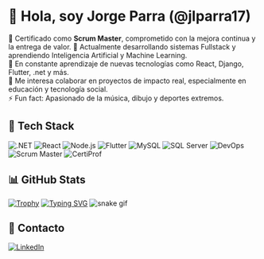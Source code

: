 # 👋 Hola, soy Jorge Parra (@jlparra17)

🎯 Certificado como **Scrum Master**, comprometido con la mejora continua y la entrega de valor.
🔭 Actualmente desarrollando sistemas Fullstack y aprendiendo Inteligencia Artificial y Machine Learning.  
🌱 En constante aprendizaje de nuevas tecnologías como React, Django, Flutter, .net y más.  
💬 Me interesa colaborar en proyectos de impacto real, especialmente en educación y tecnología social.  
⚡ Fun fact: Apasionado de la música, dibujo y deportes extremos.


## 🧠 Tech Stack
![.NET](https://img.shields.io/badge/.NET-purple?logo=dotnet)
![React](https://img.shields.io/badge/React-61DAFB?logo=react)
![Node.js](https://img.shields.io/badge/Node.js-339933?logo=node.js)
![Flutter](https://img.shields.io/badge/Flutter-02569B?logo=flutter)
![MySQL](https://img.shields.io/badge/MySQL-00758F?logo=mysql)
![SQL Server](https://img.shields.io/badge/SQL_Server-CC2927?logo=microsoftsqlserver&logoColor=white)
![DevOps](https://img.shields.io/badge/DevOps-blueviolet?style=flat&logo=azuredevops&logoColor=white)
![Scrum Master](https://img.shields.io/badge/Scrum_Master-FFA500?style=flat&logo=jira&logoColor=white)
![CertiProf](https://img.shields.io/badge/CertiProf-Certified-blue?style=flat&logo=awesomelists&logoColor=white)

## 📊 GitHub Stats
[![Trophy](https://github-profile-trophy.vercel.app/?username=jlparra17&theme=algolia&row=1)](https://github.com/ryo-ma/github-profile-trophy)
[![Typing SVG](https://readme-typing-svg.herokuapp.com?lines=Hola,+soy+Jorge+Parra;Fullstack+Developer;DevOps+%7C+Scrum+Master+%7C+CertiProf;IA+%7C+ML+%7C+React+%7C+Django&center=true&width=500&height=50)](https://github.com/jlparra17)
![snake gif](https://github.com/jlparra17/jlparra17/blob/output/github-contribution-grid-snake.svg)

## 🔗 Contacto
[![LinkedIn](https://img.shields.io/badge/LinkedIn-blue?logo=linkedin&logoColor=white)](https://www.linkedin.com/in/jorge-luis-parra-naula-b2a7591aa/)
